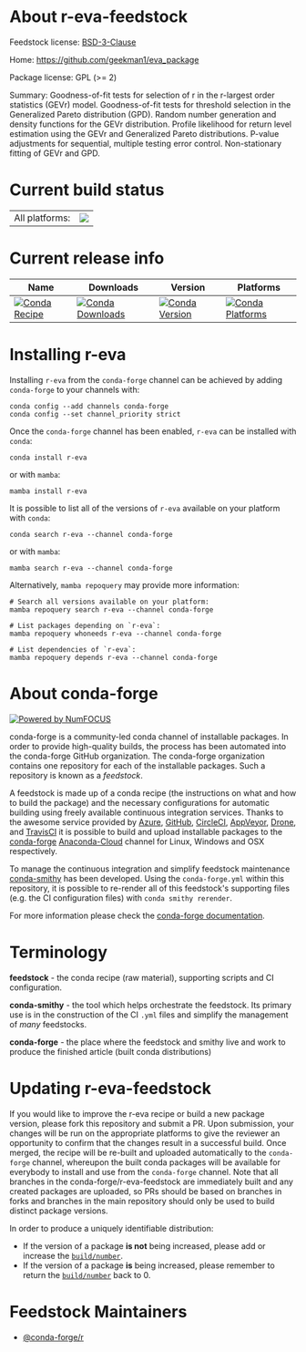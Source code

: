About r-eva-feedstock
=====================

Feedstock license: [BSD-3-Clause](https://github.com/conda-forge/r-eva-feedstock/blob/main/LICENSE.txt)

Home: https://github.com/geekman1/eva_package

Package license: GPL (>= 2)

Summary: Goodness-of-fit tests for selection of r in the r-largest order statistics (GEVr) model. Goodness-of-fit tests for threshold selection in the Generalized Pareto distribution (GPD). Random number generation and density functions for the GEVr distribution. Profile likelihood for return level estimation using the GEVr and Generalized Pareto distributions. P-value adjustments for sequential, multiple testing error control. Non-stationary fitting of GEVr and GPD.

Current build status
====================


<table><tr><td>All platforms:</td>
    <td>
      <a href="https://dev.azure.com/conda-forge/feedstock-builds/_build/latest?definitionId=8320&branchName=main">
        <img src="https://dev.azure.com/conda-forge/feedstock-builds/_apis/build/status/r-eva-feedstock?branchName=main">
      </a>
    </td>
  </tr>
</table>

Current release info
====================

| Name | Downloads | Version | Platforms |
| --- | --- | --- | --- |
| [![Conda Recipe](https://img.shields.io/badge/recipe-r--eva-green.svg)](https://anaconda.org/conda-forge/r-eva) | [![Conda Downloads](https://img.shields.io/conda/dn/conda-forge/r-eva.svg)](https://anaconda.org/conda-forge/r-eva) | [![Conda Version](https://img.shields.io/conda/vn/conda-forge/r-eva.svg)](https://anaconda.org/conda-forge/r-eva) | [![Conda Platforms](https://img.shields.io/conda/pn/conda-forge/r-eva.svg)](https://anaconda.org/conda-forge/r-eva) |

Installing r-eva
================

Installing `r-eva` from the `conda-forge` channel can be achieved by adding `conda-forge` to your channels with:

```
conda config --add channels conda-forge
conda config --set channel_priority strict
```

Once the `conda-forge` channel has been enabled, `r-eva` can be installed with `conda`:

```
conda install r-eva
```

or with `mamba`:

```
mamba install r-eva
```

It is possible to list all of the versions of `r-eva` available on your platform with `conda`:

```
conda search r-eva --channel conda-forge
```

or with `mamba`:

```
mamba search r-eva --channel conda-forge
```

Alternatively, `mamba repoquery` may provide more information:

```
# Search all versions available on your platform:
mamba repoquery search r-eva --channel conda-forge

# List packages depending on `r-eva`:
mamba repoquery whoneeds r-eva --channel conda-forge

# List dependencies of `r-eva`:
mamba repoquery depends r-eva --channel conda-forge
```


About conda-forge
=================

[![Powered by
NumFOCUS](https://img.shields.io/badge/powered%20by-NumFOCUS-orange.svg?style=flat&colorA=E1523D&colorB=007D8A)](https://numfocus.org)

conda-forge is a community-led conda channel of installable packages.
In order to provide high-quality builds, the process has been automated into the
conda-forge GitHub organization. The conda-forge organization contains one repository
for each of the installable packages. Such a repository is known as a *feedstock*.

A feedstock is made up of a conda recipe (the instructions on what and how to build
the package) and the necessary configurations for automatic building using freely
available continuous integration services. Thanks to the awesome service provided by
[Azure](https://azure.microsoft.com/en-us/services/devops/), [GitHub](https://github.com/),
[CircleCI](https://circleci.com/), [AppVeyor](https://www.appveyor.com/),
[Drone](https://cloud.drone.io/welcome), and [TravisCI](https://travis-ci.com/)
it is possible to build and upload installable packages to the
[conda-forge](https://anaconda.org/conda-forge) [Anaconda-Cloud](https://anaconda.org/)
channel for Linux, Windows and OSX respectively.

To manage the continuous integration and simplify feedstock maintenance
[conda-smithy](https://github.com/conda-forge/conda-smithy) has been developed.
Using the ``conda-forge.yml`` within this repository, it is possible to re-render all of
this feedstock's supporting files (e.g. the CI configuration files) with ``conda smithy rerender``.

For more information please check the [conda-forge documentation](https://conda-forge.org/docs/).

Terminology
===========

**feedstock** - the conda recipe (raw material), supporting scripts and CI configuration.

**conda-smithy** - the tool which helps orchestrate the feedstock.
                   Its primary use is in the construction of the CI ``.yml`` files
                   and simplify the management of *many* feedstocks.

**conda-forge** - the place where the feedstock and smithy live and work to
                  produce the finished article (built conda distributions)


Updating r-eva-feedstock
========================

If you would like to improve the r-eva recipe or build a new
package version, please fork this repository and submit a PR. Upon submission,
your changes will be run on the appropriate platforms to give the reviewer an
opportunity to confirm that the changes result in a successful build. Once
merged, the recipe will be re-built and uploaded automatically to the
`conda-forge` channel, whereupon the built conda packages will be available for
everybody to install and use from the `conda-forge` channel.
Note that all branches in the conda-forge/r-eva-feedstock are
immediately built and any created packages are uploaded, so PRs should be based
on branches in forks and branches in the main repository should only be used to
build distinct package versions.

In order to produce a uniquely identifiable distribution:
 * If the version of a package **is not** being increased, please add or increase
   the [``build/number``](https://docs.conda.io/projects/conda-build/en/latest/resources/define-metadata.html#build-number-and-string).
 * If the version of a package **is** being increased, please remember to return
   the [``build/number``](https://docs.conda.io/projects/conda-build/en/latest/resources/define-metadata.html#build-number-and-string)
   back to 0.

Feedstock Maintainers
=====================

* [@conda-forge/r](https://github.com/conda-forge/r/)

